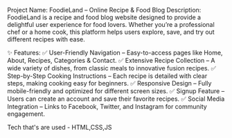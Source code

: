  Project Name: FoodieLand – Online Recipe & Food Blog
 Description:
FoodieLand is a recipe and food blog website designed to provide a delightful user experience for food lovers. Whether you’re a professional chef or a home cook, this platform helps users explore, save, and try out different recipes with ease.

✨ Features:
✅ User-Friendly Navigation – Easy-to-access pages like Home, About, Recipes, Categories & Contact.
✅ Extensive Recipe Collection – A wide variety of dishes, from classic meals to innovative fusion recipes.
✅ Step-by-Step Cooking Instructions – Each recipe is detailed with clear steps, making cooking easy for beginners.
✅ Responsive Design – Fully mobile-friendly and optimized for different screen sizes.
✅ Signup Feature – Users can create an account and save their favorite recipes.
✅ Social Media Integration – Links to Facebook, Twitter, and Instagram for community engagement.

Tech that's are used - HTML,CSS,JS
